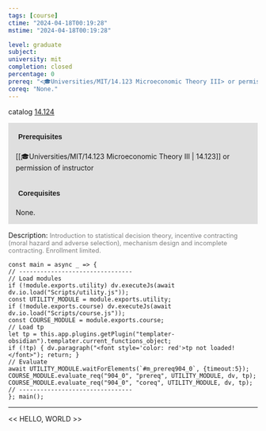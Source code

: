 ```yaml
---
tags: [course]
ctime: "2024-04-18T00:19:28"
mstime: "2024-04-18T00:19:28"

level: graduate
subject: 
university: mit
completion: closed
percentage: 0
prereq: "<🎓Universities/MIT/14.123 Microeconomic Theory III> or permission of instructor"
coreq: "None."
---
```


catalog [14.124](http://student.mit.edu/catalog/m14a.html#14.124)

<span style="display: block; padding: 15px; background-color: rgb(100, 100, 100, 0.2);"><font id="m_prereq904_0" style="display: block; font-family: Arial, sans-serif; font-weight: bold; padding: 5px">Prerequisites</font><br><span id="prereq904_0">[[🎓Universities/MIT/14.123 Microeconomic Theory III | 14.123]] or permission of instructor</span></span>
<span style="display: block; padding: 15px; background-color: rgb(100, 100, 100, 0.2);"><font id="m_coreq904_0" style="display: block; font-family: Arial, sans-serif; font-weight: bold; padding: 5px">Corequisites</font><br><span id="coreq904_0">None.</span></span>

<font style="">Description:</font>
<font style="color: grey; font-size: 0.8rem;">Introduction to statistical decision theory, incentive contracting (moral hazard and adverse selection), mechanism design and incomplete contracting. Enrollment limited.</font>

```dataviewjs
const main = async _ => {
// --------------------------------
// Load modules
if (!module.exports.utility) dv.executeJs(await dv.io.load("Scripts/utility.js"));
const UTILITY_MODULE = module.exports.utility;
if (!module.exports.course) dv.executeJs(await dv.io.load("Scripts/course.js"));
const COURSE_MODULE = module.exports.course;
// Load tp
let tp = this.app.plugins.getPlugin("templater-obsidian").templater.current_functions_object;
if (!tp) { dv.paragraph("<font style='color: red'>tp not loaded!</font>"); return; }
// Evaluate
await UTILITY_MODULE.waitForElements(`#m_prereq904_0`, {timeout:5});
COURSE_MODULE.evaluate_req("904_0", "prereq", UTILITY_MODULE, dv, tp);
COURSE_MODULE.evaluate_req("904_0", "coreq", UTILITY_MODULE, dv, tp);
// --------------------------------
}; main();
```

---

<< HELLO, WORLD >>
